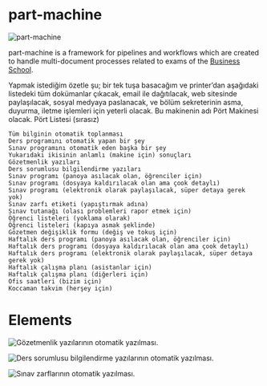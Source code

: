 # part-machine

![part-machine](https://scontent.fsaw1-4.fna.fbcdn.net/v/t1.0-9/23517631_148510612569669_8005680076239822144_n.jpg?oh=6779d39b947236340e65f40e4c997486&oe=5A91B1AF "Part")

part-machine is a framework for pipelines and workflows which are created to handle multi-document processes related to exams of the [Business School](http://isletme.ybu.edu.tr).

Yapmak istediğim özetle şu; bir tek tuşa basacağım ve printer’dan aşağıdaki listedeki tüm dokümanlar çıkacak, email ile dağıtılacak, web sitesinde paylaşılacak, sosyal medyaya paslanacak, ve bölüm sekreterinin asma, duyurma, iletme işlemleri için yeterli olacak. Bu makinenin adı Pört Makinesi olacak.
Pört Listesi (sırasız)

    Tüm bilginin otomatik toplanması
    Ders programını otomatik yapan bir şey
    Sınav programını otomatik eden başka bir şey
    Yukarıdaki ikisinin anlamlı (makine için) sonuçları
    Gözetmenlik yazıları
    Ders sorumlusu bilgilendirme yazıları
    Sınav programı (panoya asılacak olan, öğrenciler için)
    Sınav programı (dosyaya kaldırılacak olan ama çook detaylı)
    Sınav programı (elektronik olarak paylaşılacak, süper detaya gerek yok)
    Sınav zarfı etiketi (yapıştırmak adına)
    Sınav tutanağı (olası problemleri rapor etmek için)
    Öğrenci listeleri (yoklama olarak)
    Öğrenci listeleri (kapıya asmak şeklinde)
    Gözetmen değişiklik formu (değiş ve tokuş için)
    Haftalık ders programı (panoya asılacak olan, öğrenciler için)
    Haftalık ders programı (dosyaya kaldırılacak olan ama çook detaylı)
    Haftalık ders programı (elektronik olarak paylaşılacak, süper detaya gerek yok)
    Haftalık çalışma planı (asistanlar için)
    Haftalık çalışma planı (diğerleri için)
    Ofis saatleri (bizim için)
    Koccaman takvim (herşey için)

# Elements

![Gözetmenlik yazılarının otomatik yazılması.](https://scontent.fsaw1-4.fna.fbcdn.net/v/t1.0-9/23622168_150818862338844_4836531958024663680_n.jpg?oh=eabbb1cc89a29a64bb235d0bb9a32691&oe=5A971EF1)

![Ders sorumlusu bilgilendirme yazılarının otomatik yazılması.](https://scontent.fsaw1-4.fna.fbcdn.net/v/t1.0-9/23754709_150818939005503_36628108244815381_n.jpg?oh=2c7a7358d6c8187aab1d60fbcae52464&oe=5A89BD75)

![Sınav zarflarının otomatik yazılması.](https://scontent.fsaw1-4.fna.fbcdn.net/v/t31.0-8/p720x720/23593812_150819022338828_3082018182963438153_o.jpg?oh=26823a65fdb865e08546a5b20200b470&oe=5AA73C23)